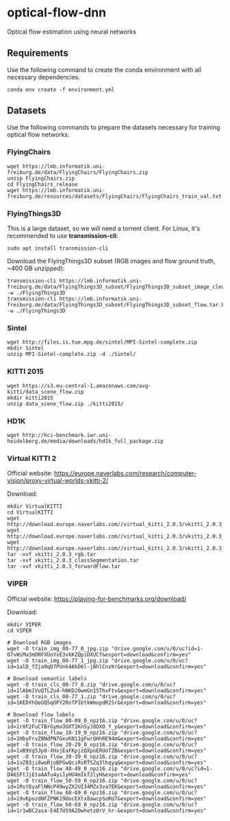 # optical-flow-dnn
Optical flow estimation using neural networks

## Requirements
Use the following command to create the conda environment with all necessary dependencies.

```shell
conda env create -f environment.yml
```

## Datasets
Use the following commands to prepare the datasets necessary for training optical flow networks.

### FlyingChairs
```shell
wget https://lmb.informatik.uni-freiburg.de/data/FlyingChairs/FlyingChairs.zip
unzip FlyingChairs.zip
cd FlyingChairs_release
wget https://lmb.informatik.uni-freiburg.de/resources/datasets/FlyingChairs/FlyingChairs_train_val.txt
```

### FlyingThings3D
This is a large dataset, so we will need a torrent client. For Linux, it's recommended
to use **transmission-cli**:

```shell
sudo apt install transmission-cli
```

Download the FlyingThings3D subset (RGB images and flow ground truth, ~400 GB unzipped):
```shell
transmission-cli https://lmb.informatik.uni-freiburg.de/data/FlyingThings3D_subset/FlyingThings3D_subset_image_clean.tar.bz2.torrent -w ./FlyingThings3D
transmission-cli https://lmb.informatik.uni-freiburg.de/data/FlyingThings3D_subset/FlyingThings3D_subset_flow.tar.bz2.torrent -w ./FlyingThings3D
```

### Sintel
```shell
wget http://files.is.tue.mpg.de/sintel/MPI-Sintel-complete.zip
mkdir Sintel
unzip MPI-Sintel-complete.zip -d ./Sintel/
```

### KITTI 2015
```shell
wget https://s3.eu-central-1.amazonaws.com/avg-kitti/data_scene_flow.zip
mkdir kitti2015
unzip data_scene_flow.zip ./kitti2015/
```

### HD1K
```shell
wget http://hci-benchmark.iwr.uni-heidelberg.de/media/downloads/hd1k_full_package.zip
```

### Virtual KITTI 2
Official website: https://europe.naverlabs.com/research/computer-vision/proxy-virtual-worlds-vkitti-2/

Download:
```shell
mkdir VirtualKITTI
cd VirtualKITTI
wget http://download.europe.naverlabs.com//virtual_kitti_2.0.3/vkitti_2.0.3_rgb.tar
wget http://download.europe.naverlabs.com//virtual_kitti_2.0.3/vkitti_2.0.3_classSegmentation.tar
wget http://download.europe.naverlabs.com//virtual_kitti_2.0.3/vkitti_2.0.3_forwardFlow.tar
tar -xvf vkitti_2.0.3_rgb.tar
tar -xvf vkitti_2.0.3_classSegmentation.tar
tar -xvf vkitti_2.0.3_forwardFlow.tar
```

### VIPER
Official website: https://playing-for-benchmarks.org/download/

Download:
```shell
mkdir VIPER
cd VIPER

# Download RGB images
wget -O train_img_00-77_0_jpg.zip "drive.google.com/u/0/uc?id=1-O7vWiMa3mDNFXUoYxE3vkKZQpiDXUCf&export=download&confirm=yes"
wget -O train_img_00-77_1_jpg.zip "drive.google.com/u/0/uc?id=1alD_fZja9qD7PUnk4AkD6l-jBhlCnzKr&export=download&confirm=yes"

# Download semantic labels
wget -O train_cls_00-77_0.zip "drive.google.com/u/0/uc?id=1lAbmIVuQTLZu4-hNKD20wmGn1SThvFtv&export=download&confirm=yes"
wget -O train_cls_00-77_1.zip "drive.google.com/u/0/uc?id=1KEDYhQeGQ5qOPY2RoTP1btkWmupdR2Sr&export=download&confirm=yes"

# Download flow labels
wget -O train_flow_00-09_0_npz16.zip "drive.google.com/u/0/uc?id=1rXF2FuCTBrGymo3UXT2KnSyJ8OXO_Y_y&export=download&confirm=yes"
wget -O train_flow_10-19_0_npz16.zip "drive.google.com/u/0/uc?id=1HbyFrvZBNdPN7GxvKN11gFwrQHhRE94m&export=download&confirm=yes"
wget -O train_flow_20-29_0_npz16.zip "drive.google.com/u/0/uc?id=1xB9Vg5Jp8-XHvjEaFKpjzQXpoERUoTZB&export=download&confirm=yes"
wget -O train_flow_30-39_0_npz16.zip "drive.google.com/u/0/uc?id=1vZ83ji8woRjoBPGwQciRsRTSZq3lhqyq&export=download&confirm=yes"
wget -O train_flow_40-49_0_npz16.zip "drive.google.com/u/0/uc?id=1-DA6SFtJjEtaAAfu4yi1yHU4mIkf2lyH&export=download&confirm=yes"
wget -O train_flow_50-59_0_npz16.zip "drive.google.com/u/0/uc?id=1RsY8yaFlNNcP49wyZX2UI34MZx3va7EK&export=download&confirm=yes"
wget -O train_flow_60-69_0_npz16.zip "drive.google.com/u/0/uc?id=19vKpozdNFZPNK19OocEXtx8awcpSoRU7&export=download&confirm=yes"
wget -O train_flow_60-69_0_npz16.zip "drive.google.com/u/0/uc?id=1r1wBC2asa-E4E7U59A2Dwhetz8rV_hr-&export=download&confirm=yes"
```